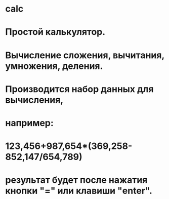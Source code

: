 # calc
# Простой калькулятор.
# Вычисление сложения, вычитания, умножения, деления. 
# Производится набор данных для вычисления, 
# например:
# 123,456+987,654*(369,258-852,147/654,789)
# результат будет после нажатия кнопки "=" или клавиши "enter".
